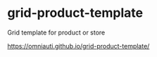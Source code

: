 # grid-product-template
Grid template for product or store


https://omniauti.github.io/grid-product-template/
